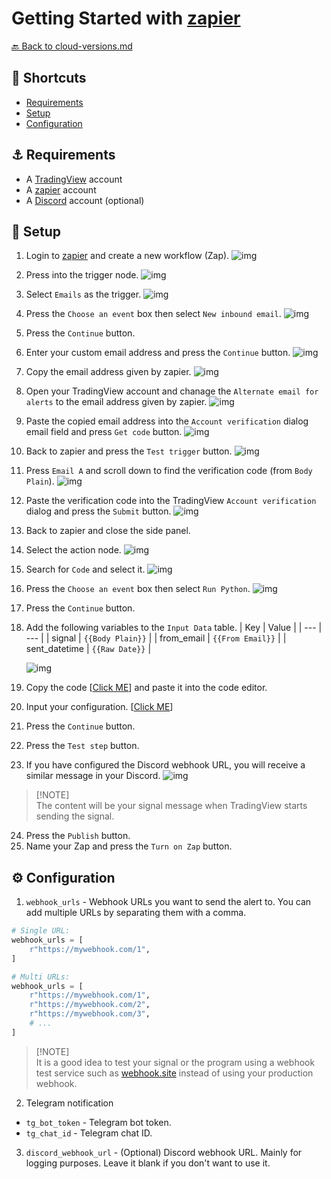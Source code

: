 # Getting Started with [zapier]((https://zapier.com/))

[🔙 Back to cloud-versions.md](/docs/cloud-versions/cloud-versions.md)

## 🌻 Shortcuts
- [Requirements](#-requirements)
- [Setup](#-setup)
- [Configuration](#-configuration)

## ⚓ Requirements
* A [TradingView](https://www.tradingview.com/) account
* A [zapier](https://zapier.com/) account
* A [Discord](https://discord.com/) account (optional)

## 👣 Setup
1. Login to [zapier](https://zapier.com/) and create a new workflow (Zap).
![img](imgs/setup_step_img_01.png)
2. Press into the trigger node.
![img](imgs/setup_step_img_02.png)
3. Select `Emails` as the trigger.
![img](imgs/setup_step_img_03.png)
4. Press the `Choose an event` box then select `New inbound email`.
![img](imgs/setup_step_img_04.png)
5. Press the `Continue` button.
6. Enter your custom email address and press the `Continue` button.
![img](imgs/setup_step_img_05.png)
7. Copy the email address given by zapier.
![img](imgs/setup_step_img_06.png)
8. Open your TradingView account and chanage the `Alternate email for alerts` to the email address given by zapier.
![img](imgs/setup_step_img_07.png)
9. Paste the copied email address into the `Account verification` dialog email field and press `Get code` button.
![img](imgs/setup_step_img_08.png)
10. Back to zapier and press the `Test trigger` button.
![img](imgs/setup_step_img_09.png)
11. Press `Email A` and scroll down to find the verification code (from `Body Plain`).
![img](imgs/setup_step_img_10.png)
12. Paste the verification code into the TradingView `Account verification` dialog and press the `Submit` button.
![img](imgs/setup_step_img_11.png)
13. Back to zapier and close the side panel.
14. Select the action node.
![img](imgs/setup_step_img_12.png)
15. Search for `Code` and select it.
![img](imgs/setup_step_img_13.png)
16. Press the `Choose an event` box then select `Run Python`.
![img](imgs/setup_step_img_14.png)
17. Press the `Continue` button.
18. Add the following variables to the `Input Data` table.
    | Key | Value |
    | --- | --- |
    | signal | `{{Body Plain}}` |
    | from_email | `{{From Email}}` |
    | sent_datetime | `{{Raw Date}}` |

    ![img](imgs/setup_step_img_15.png)
19. Copy the code [[Click ME](/cloud-versions/zapier.py)] and paste it into the code editor.
20. Input your configuration. [[Click ME](#configuration)]
21. Press the `Continue` button.
22. Press the `Test step` button.
23. If you have configured the Discord webhook URL, you will receive a similar message in your Discord.
![img](imgs/setup_step_img_16.png)

> [!NOTE]\
> The content will be your signal message when TradingView starts sending the signal.

24. Press the `Publish` button.
25. Name your Zap and press the `Turn on Zap` button.

## ⚙️ Configuration
1. `webhook_urls` - Webhook URLs you want to send the alert to. You can add multiple URLs by separating them with a comma.
```python
# Single URL:
webhook_urls = [
    r"https://mywebhook.com/1",
]

# Multi URLs:
webhook_urls = [
    r"https://mywebhook.com/1",
    r"https://mywebhook.com/2",
    r"https://mywebhook.com/3",
    # ...
]
```
> [!NOTE]\
> It is a good idea to test your signal or the program using a webhook test service such as [webhook.site](https://webhook.site/) instead of using your production webhook.

2. Telegram notification
- `tg_bot_token` - Telegram bot token.
- `tg_chat_id` - Telegram chat ID.

3. `discord_webhook_url` - (Optional) Discord webhook URL. Mainly for logging purposes. Leave it blank if you don't want to use it.

